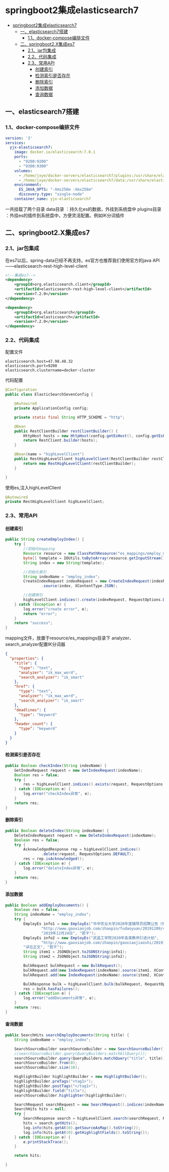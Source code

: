 # springboot2集成elasticsearch7

- [springboot2集成elasticsearch7](#springboot2%e9%9b%86%e6%88%90elasticsearch7)
  - [一、elasticsearch7搭建](#%e4%b8%80elasticsearch7%e6%90%ad%e5%bb%ba)
    - [1.1、docker-compose编排文件](#11docker-compose%e7%bc%96%e6%8e%92%e6%96%87%e4%bb%b6)
  - [二、springboot2.X集成es7](#%e4%ba%8cspringboot2x%e9%9b%86%e6%88%90es7)
    - [2.1、jar包集成](#21jar%e5%8c%85%e9%9b%86%e6%88%90)
    - [2.2、代码集成](#22%e4%bb%a3%e7%a0%81%e9%9b%86%e6%88%90)
    - [2.3、常用API](#23%e5%b8%b8%e7%94%a8api)
      - [创建索引](#%e5%88%9b%e5%bb%ba%e7%b4%a2%e5%bc%95)
      - [检测索引是否存在](#%e6%a3%80%e6%b5%8b%e7%b4%a2%e5%bc%95%e6%98%af%e5%90%a6%e5%ad%98%e5%9c%a8)
      - [删除索引](#%e5%88%a0%e9%99%a4%e7%b4%a2%e5%bc%95)
      - [添加数据](#%e6%b7%bb%e5%8a%a0%e6%95%b0%e6%8d%ae)
      - [查询数据](#%e6%9f%a5%e8%af%a2%e6%95%b0%e6%8d%ae)

## 一、elasticsearch7搭建

### 1.1、docker-compose编排文件
```yml
version: '3'
services:
  yjx-elasticsearch7:
    image: docker.io/elasticsearch:7.0.1
    ports:
      - "9200:9200"
      - "9300:9300"
    volumes:
      - /home/jxye/docker-servers/elasticsearch7/plugins:/usr/share/elasticsearch/plugins
      - /home/jxye/docker-servers/elasticsearch7/data:/usr/share/elasticsearch/data
    environment:
      ES_JAVA_OPTS: "-Xms256m -Xmx256m"
      discovery.type: "single-node"
    container_name: yjx-elasticsearch7
```

一共挂载了两个目录
data目录 ：持久化es的数据，外挂到系统盘中
plugins目录 ：外挂es的插件到系统盘中，方便灵活配置。例如IK分词插件


## 二、springboot2.X集成es7


### 2.1、jar包集成
在es7以后，spring-data已经不再支持，es官方也推荐我们使用官方的java API——elasticsearch-rest-high-level-client
```xml
<!--集成es7-->
<dependency>
    <groupId>org.elasticsearch.client</groupId>
    <artifactId>elasticsearch-rest-high-level-client</artifactId>
    <version>7.2.0</version>
</dependency>

<dependency>
    <groupId>org.elasticsearch</groupId>
    <artifactId>elasticsearch</artifactId>
    <version>7.2.0</version>
</dependency>
```


### 2.2、代码集成

配置文件
```properties
elasticsearch.host=47.98.48.32
elasticsearch.port=9200
elasticsearch.clustername=docker-cluster
```


代码配置
```java
@Configuration
public class ElasticSearchSevenConfig {

    @Autowired
    private ApplicationConfig config;

    private static final String HTTP_SCHEME = "http";

    @Bean
    public RestClientBuilder restClientBuilder() {
        HttpHost hosts = new HttpHost(config.getEsHost(), config.getEsPort(), HTTP_SCHEME);
        return RestClient.builder(hosts);
    }

    @Bean(name = "highLevelClient")
    public RestHighLevelClient highLevelClient(RestClientBuilder restClientBuilder) {
        return new RestHighLevelClient(restClientBuilder);
    }

}
```

使用es,注入highLevelClient
```java
@Autowired
private RestHighLevelClient highLevelClient;
```



### 2.3、常用API

#### 创建索引

```java
public String createEmployIndex() {
    try {
        //初始化mapping
        Resource resource = new ClassPathResource("es_mappings/employ_mapping.json");
        byte[] template = IOUtils.toByteArray(resource.getInputStream());
        String index = new String(template);

        //初始化索引
        String indexName = "employ_index";
        CreateIndexRequest indexRequest = new CreateIndexRequest(indexName)
                .source(index, XContentType.JSON);

        //创建索引
        highLevelClient.indices().create(indexRequest, RequestOptions.DEFAULT);
    } catch (Exception e) {
        log.error("create error", e);
        return "error";
    }
    return "success";
}
```

mapping文件，放置于resource/es_mappings目录下
analyzer、search_analyzer配置IK分词器

```json
{
  "properties": {
    "title": {
      "type": "text",
      "analyzer": "ik_max_word",
      "search_analyzer": "ik_smart"
    },
    "href": {
      "type": "text",
      "analyzer": "ik_max_word",
      "search_analyzer": "ik_smart"
    },
    "deadlines": {
      "type": "keyword"
    },
    "header_count": {
      "type": "keyword"
    }
  }
}
```

#### 检测索引是否存在

```java
public Boolean checkIndex(String indexName) {
    GetIndexRequest request = new GetIndexRequest(indexName);
    Boolean res = false;
    try {
        res = highLevelClient.indices().exists(request, RequestOptions.DEFAULT);
    } catch (IOException e) {
        log.error("checkIndex异常", e);
    }
    return res;
}
```


#### 删除索引

```java
public Boolean deleteIndex(String indexName) {
    DeleteIndexRequest request = new DeleteIndexRequest(indexName);
    Boolean res = false;
    try {
        AcknowledgedResponse rep = highLevelClient.indices()
                .delete(request, RequestOptions.DEFAULT);
        res = rep.isAcknowledged();
    } catch (IOException e) {
        log.error("deleteIndex异常", e);
    }
    return res;
}
```

#### 添加数据

```java
public Boolean addEmployDocuments() {
    Boolean res = false;
    String indexName = "employ_index";
    try {
        EmployEs info1 = new EmployEs("华中农业大学2020年度辅导员招聘公告（博士学位辅导员实行年薪制）",
                "http://www.gaoxiaojob.com/zhaopin/fudaoyuan/20191209/415572.html",
                "2019年12月24日", "若干");
        EmployEs info2 = new EmployEs("武昌工学院2020年各类教师引进计划",
                "http://www.gaoxiaojob.com/zhaopin/gaoxiaojiaoshi/20191206/415305.html",
        "详见正文", "若干");
        String item1 = JSONObject.toJSONString(info1);
        String item2 = JSONObject.toJSONString(info2);

        BulkRequest bulkRequest = new BulkRequest();
        bulkRequest.add(new IndexRequest(indexName).source(item1, XContentType.JSON));
        bulkRequest.add(new IndexRequest(indexName).source(item2, XContentType.JSON));

        BulkResponse bulk = highLevelClient.bulk(bulkRequest, RequestOptions.DEFAULT);
        res = bulk.hasFailures();
    } catch (IOException e) {
        log.error("addDocuments异常", e);
    }
    return !res;
}
```

#### 查询数据

```java
public SearchHits searchEmployDocuments(String title) {
    String indexName = "employ_index";

    SearchSourceBuilder searchSourceBuilder = new SearchSourceBuilder();
    //searchSourceBuilder.query(QueryBuilders.matchAllQuery());
    searchSourceBuilder.query(QueryBuilders.matchQuery("title", title));
    searchSourceBuilder.from(0);
    searchSourceBuilder.size(10);

    HighlightBuilder highlightBuilder = new HighlightBuilder();
    highlightBuilder.preTags("<tag1>");
    highlightBuilder.postTags("</tag1>");
    highlightBuilder.field("title");
    searchSourceBuilder.highlighter(highlightBuilder);

    SearchRequest searchRequest = new SearchRequest().indices(indexName).source(searchSourceBuilder);
    SearchHits hits = null;
    try {
        SearchResponse search = highLevelClient.search(searchRequest, RequestOptions.DEFAULT);
        hits = search.getHits();
        log.info(hits.getAt(0).getSourceAsMap().toString());
        log.info(hits.getAt(0).getHighlightFields().toString());
    } catch (IOException e) {
        e.printStackTrace();
    }

    return hits;

}
```